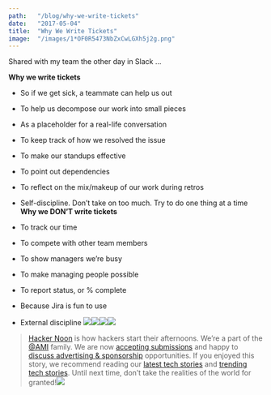 ```yaml
---
path:	"/blog/why-we-write-tickets"
date:	"2017-05-04"
title:	"Why We Write Tickets"
image:	"/images/1*OF0R5473NbZxCwLGXh5j2g.png"
---
```


Shared with my team the other day in Slack …

**Why we write tickets**

* So if we get sick, a teammate can help us out
* To help us decompose our work into small pieces
* As a placeholder for a real-life conversation
* To keep track of how we resolved the issue
* To make our standups effective
* To point out dependencies
* To reflect on the mix/makeup of our work during retros
* Self-discipline. Don’t take on too much. Try to do one thing at a time
**Why we DON’T write tickets**

* To track our time
* To compete with other team members
* To show managers we’re busy
* To make managing people possible
* To report status, or % complete
* Because Jira is fun to use
* External discipline
![](/images/1*OF0R5473NbZxCwLGXh5j2g.png)[![](/images/1*0hqOaABQ7XGPT-OYNgiUBg.png)](http://bit.ly/HackernoonFB)[![](/images/1*Vgw1jkA6hgnvwzTsfMlnpg.png)](https://goo.gl/k7XYbx)[![](/images/1*gKBpq1ruUi0FVK2UM_I4tQ.png)](https://goo.gl/4ofytp)
> [Hacker Noon](http://bit.ly/Hackernoon) is how hackers start their afternoons. We’re a part of the [@AMI](http://bit.ly/atAMIatAMI) family. We are now [accepting submissions](http://bit.ly/hackernoonsubmission) and happy to [discuss advertising & sponsorship](mailto:partners@amipublications.com) opportunities.
> If you enjoyed this story, we recommend reading our [latest tech stories](http://bit.ly/hackernoonlatestt) and [trending tech stories](https://hackernoon.com/trending). Until next time, don’t take the realities of the world for granted!![](/images/1*35tCjoPcvq6LbB3I6Wegqw.jpeg)